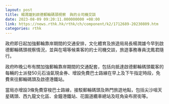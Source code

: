 ```yaml
---
layout: post
title: 楊潤雄到啟德郵輪碼頭視察　與的士司機交談
date: 2023-08-09 09:20:11.000000000 +08:00
link: https://news.rthk.hk/rthk/ch/component/k2/1712689-20230809.htm
categories: rthk
---
```


政府即日起加強郵輪靠岸期間的交通安排，文化體育及旅遊局局長楊潤雄今早到啟德郵輪碼頭視察情況，並與在場等候乘客的的士司機交談，旅遊事務專員沈鳳君隨行。

政府昨晚公布有關加強郵輪靠岸期間的交通配套，包括向抵達啟德郵輪碼頭載客的每輛的士派發50元石油氣現金券、增設免費巴士路線在早上及下午指定時段，免費來往郵輪碼頭及啟德港鐵站。

當局亦增設3條免費穿梭巴士路線，接駁郵輪碼頭及熱門旅遊地點，包括尖沙咀天星碼頭、西九龍文化區、金鐘港鐵站、花園道纜車總站及旺角染布房街等。
